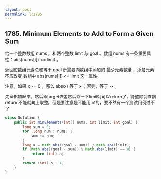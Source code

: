 ```yaml
---
layout: post
permalink: lc1785 
---
```


## 1785. Minimum Elements to Add to Form a Given Sum

给一个整数数组 nums ，和两个整数 limit 与 goal 。数组 nums 有一条重要属性：abs(nums[i]) <= limit 。

返回使数组元素总和等于 goal 所需要向数组中添加的 最少元素数量 ，添加元素 不应改变 数组中 abs(nums[i]) <= limit 这一属性。

注意，如果 x >= 0 ，那么 abs(x) 等于 x ；否则，等于 -x 。


先全部加起来，然后跟target做差然后除一下limit就可以return了。能整除就直接return 不能就向上取整。但是要注意是不能用int的，要不然有一个测试用例过不了
```java
class Solution {
    public int minElements(int[] nums, int limit, int goal) {
        long sum = 0;
        for (long num : nums) {
            sum += num;
        }
        long a = Math.abs((goal - sum)) / Math.abs(limit);
        if (Math.abs((goal - sum)) % Math.abs(limit) == 0) {
            return (int) a;
        }
        return (int) a + 1;
    }
}
```